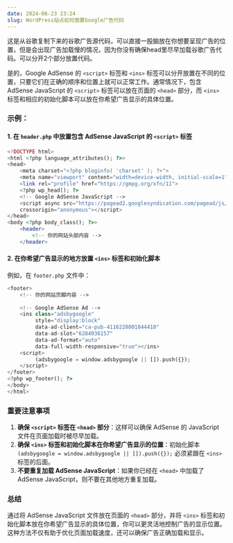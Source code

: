 ```yaml
---
date: 2024-06-23 23:24
slug: WordPress站点如何放置Google广告代码
---
```


这是从谷歌复制下来的谷歌广告源代码，可以直接一股脑放在你想要呈现广告的位置，但是会出现广告加载慢的情况，因为你没有确保head里尽早加载谷歌广告代码。可以分开2个部分放置代码。



<!-- truncate -->

是的，Google AdSense 的 `<script>` 标签和 `<ins>` 标签可以分开放置在不同的位置，只要它们在正确的顺序和位置上就可以正常工作。通常情况下，包含 AdSense JavaScript 的 `<script>` 标签可以放在页面的 `<head>` 部分，而 `<ins>` 标签和相应的初始化脚本可以放在你希望广告显示的具体位置。

### 示例：

#### 1. 在 `header.php` 中放置包含 AdSense JavaScript 的 `<script>` 标签

```php
<!DOCTYPE html>
<html <?php language_attributes(); ?>>
<head>
    <meta charset="<?php bloginfo( 'charset' ); ?>">
    <meta name="viewport" content="width=device-width, initial-scale=1">
    <link rel="profile" href="https://gmpg.org/xfn/11">
    <?php wp_head(); ?>
    <!-- Google AdSense JavaScript -->
    <script async src="https://pagead2.googlesyndication.com/pagead/js/adsbygoogle.js?client=ca-pub-4116228001844410"
    crossorigin="anonymous"></script>
</head>
<body <?php body_class(); ?>>
    <header>
        <!-- 你的网站头部内容 -->
    </header>
```

#### 2. 在你希望广告显示的地方放置 `<ins>` 标签和初始化脚本

例如，在 `footer.php` 文件中：

```php
<footer>
    <!-- 你的网站页脚内容 -->
    
    <!-- Google AdSense Ad -->
    <ins class="adsbygoogle"
         style="display:block"
         data-ad-client="ca-pub-4116228001844410"
         data-ad-slot="6284036157"
         data-ad-format="auto"
         data-full-width-responsive="true"></ins>
    <script>
         (adsbygoogle = window.adsbygoogle || []).push({});
    </script>
</footer>
<?php wp_footer(); ?>
</body>
</html>
```

### 重要注意事项

1. **确保 `<script>` 标签在 `<head>` 部分**：这样可以确保 AdSense 的 JavaScript 文件在页面加载时被尽早加载。
2. **确保 `<ins>` 标签和初始化脚本在你希望广告显示的位置**：初始化脚本 `(adsbygoogle = window.adsbygoogle || []).push({});` 必须紧跟在 `<ins>` 标签的后面。
3. **不要重复加载 AdSense JavaScript**：如果你已经在 `<head>` 中加载了 AdSense JavaScript，则不要在其他地方重复加载。

### 总结

通过将 AdSense JavaScript 文件放在页面的 `<head>` 部分，并将 `<ins>` 标签和初始化脚本放在你希望广告显示的具体位置，你可以更灵活地控制广告的显示位置。这种方法不仅有助于优化页面加载速度，还可以确保广告正确加载和显示。

